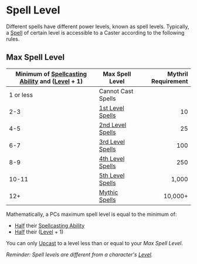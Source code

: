 # Spell Level

Different spells have different power levels, known as spell levels. Typically, a [Spell](../Spellcasting/Spells.md) of certain level is accessible to a Caster according to the following rules.

## Max Spell Level

| Minimum of [Spellcasting Ability](../Spellcasting/Spellcasting%20Disciplines/Spellcasting%20Ability.md) and ([Level](../../Player%20Characters/Derived%20Statistics/Level.md) + 1) | Max Spell Level                                                           | Mythril Requirement |
| ---------------------------------------------------------------------------------------------------------------------------------------------------------------------------------- | ------------------------------------------------------------------------- | ------------------: |
| 1 or less                                                                                                                                                                          | Cannot Cast Spells                                                        |                     |
| 2-3                                                                                                                                                                                | [1st Level Spells](Spells%20by%20Level/Level%201/1st%20Level%20Spells.md) |                  10 |
| 4-5                                                                                                                                                                                | [2nd Level Spells](Spells%20by%20Level/Level%202/2nd%20Level%20Spells.md) |                  25 |
| 6-7                                                                                                                                                                                | [3rd Level Spells](Spells%20by%20Level/Level%203/3rd%20Level%20Spells.md) |                 100 |
| 8-9                                                                                                                                                                                | [4th Level Spells](Spells%20by%20Level/Level%204/4th%20Level%20Spells.md) |                 250 |
| 10-11                                                                                                                                                                              | [5th Level Spells](Spells%20by%20Level/Level%205/5th%20Level%20Spells.md) |               1,000 |
| 12+                                                                                                                                                                                | [Mythic Spells](Spells%20by%20Level/Mythic/!Mythic%20Spells.md)           |             10,000+ |

Mathematically, a PCs maximum spell level is equal to the minimum of:

- [Half](../../Game%20Procedures/Core%20Procedures/Half.md) their [Spellcasting Ability](../Spellcasting/Spellcasting%20Disciplines/Spellcasting%20Ability.md)
- [Half](../../Game%20Procedures/Core%20Procedures/Half.md) their ([Level](../../Player%20Characters/Derived%20Statistics/Level.md) + 1)

You can only [Upcast](../Spellcasting/Spellcasting.md#Upcast) to a level less than or equal to your *Max Spell Level*.

*Reminder: Spell levels are different from a character's [Level](../../Player%20Characters/Derived%20Statistics/Level.md).*
